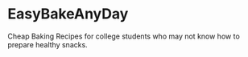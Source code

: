 # EasyBakeAnyDay
Cheap Baking Recipes for college students who may not know how to prepare healthy snacks.
